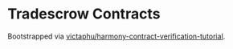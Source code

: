 # Tradescrow Contracts
Bootstrapped via [victaphu/harmony-contract-verification-tutorial][hcvt].



[hcvt]: https://github.com/victaphu/harmony-contract-verification-tutorial